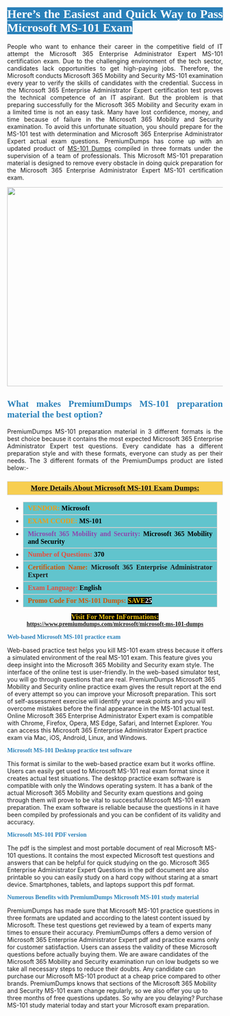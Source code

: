 <h1 style="text-align: justify;"><span style="color:#ffffff;"><span style="font-family:Georgia,serif;"><strong><span style="background-color:#2980b9;">Here’s the Easiest and Quick Way to Pass Microsoft MS-101 Exam</span></strong></span></span></h1>

<p style="text-align: justify;">People who want to enhance their career in the competitive field of IT attempt the Microsoft 365 Enterprise Administrator Expert MS-101 certification exam. Due to the challenging environment of the tech sector, candidates lack opportunities to get high-paying jobs. Therefore, the Microsoft conducts Microsoft 365 Mobility and Security MS-101 examination every year to verify the skills of candidates with the credential. Success in the Microsoft 365 Enterprise Administrator Expert certification test proves the technical competence of an IT aspirant. But the problem is that preparing successfully for the Microsoft 365 Mobility and Security exam in a limited time is not an easy task. Many have lost confidence, money, and time because of failure in the Microsoft 365 Mobility and Security examination. To avoid this unfortunate situation, you should prepare for the MS-101 test with determination and Microsoft 365 Enterprise Administrator Expert actual exam questions. PremiumDumps has come up with an updated product of <a href="https://www.premiumdumps.com/microsoft/microsoft-ms-101-dumps">MS-101 Dumps</a> compiled in three formats under the supervision of a team of professionals. This Microsoft MS-101 preparation material is designed to remove every obstacle in doing quick preparation for the Microsoft 365 Enterprise Administrator Expert MS-101 certification exam.</p>

<p style="text-align: center;"><a href="https://www.premiumdumps.com/microsoft/microsoft-ms-101-dumps"><img alt="" src="https://i.imgur.com/KJGzbJ2.jpeg" style="width: 700px; height: 465px;" /></a></p>

<h2 style="text-align: justify;"><span style="color:#2980b9;"><span style="font-family:Georgia,serif;"><strong>What makes PremiumDumps MS-101 preparation material the best option?</strong></span></span></h2>

<p style="text-align: justify;">PremiumDumps MS-101 preparation material in 3 different formats is the best choice because it contains the most expected Microsoft 365 Enterprise Administrator Expert test questions. Every candidate has a different preparation style and with these formats, everyone can study as per their needs. The 3 different formats of the PremiumDumps product are listed below:-</p>

<h3 style="background: #f7ce50; border: 1px solid rgb(204, 204, 204); padding: 5px 10px; text-align: center;"><span style="font-family:Georgia,serif;"><u><u><span style="color:#000000;"><span style="font-size:11pt"><span style="line-height:normal"><b><span style="font-size:13.0pt"><span cambria="">More Details About Microsoft MS-101 Exam Dumps:</span></span></b></span></span></span></u></u></span></h3>

<ul>
	<li style="margin:0cm 10pt">
	<div style="background:#61c4cd; border: 1px solid rgb(204, 204, 204); padding: 5px 10px; text-align: justify;"><span style="font-family:Georgia,serif;"><span style="font-size:11pt"><span style="line-height:normal"><b><span style="font-size:12.0pt"><span new="" roman="" times=""><span style="color:#f39c12;">VENDOR:</span> <span style="color:#000000;">Microsoft</span></span></span></b></span></span></span></div>
	</li>
	<li style="margin:0cm 10pt">
	<div style="background: #61c4cd; border: 1px solid rgb(204, 204, 204); padding: 5px 10px; text-align: justify;"><span style="font-family:Georgia,serif;"><span style="font-size:11pt"><span style="line-height:normal"><b><span style="font-size:12.0pt"><span new="" roman="" times=""><span style="color:#f39c12;">EXAM CCODE:</span> <span style="color:#000000;">MS-101</span></span></span></b></span></span></span></div>
	</li>
	<li style="margin:0cm 10pt">
	<div style="background: #61c4cd; border: 1px solid rgb(204, 204, 204); padding: 5px 10px; text-align: justify;"><span style="font-family:Georgia,serif;"><span style="font-size:11pt"><span style="line-height:normal"><b><span style="font-size:12.0pt"><span new="" roman="" times=""><span style="color:#8e44ad;">Microsoft 365 Mobility and Security:</span> <span style="color:#000000;">Microsoft 365 Mobility and Security</span></span></span></b></span></span></span></div>
	</li>
	<li style="margin:0cm 10pt">
	<div style="background: #61c4cd; border: 1px solid rgb(204, 204, 204); padding: 5px 10px;"><span style="font-family:Georgia,serif;"><span style="font-size:11pt"><span style="line-height:normal"><b><span style="font-size:12.0pt"><span new="" roman="" times=""><span style="color:#e74c3c;">Number of Questions:</span><span style="color:#000000;"><span style="color:#f1c40f;"> </span>370</span></span></span></b></span></span></span></div>
	</li>
	<li style="margin:0cm 10pt">
	<div style="background: #61c4cd; border: 1px solid rgb(204, 204, 204); padding: 5px 10px; text-align: justify;"><span style="font-family:Georgia,serif;"><span style="font-size:11pt"><span style="line-height:normal"><b><span style="font-size:12.0pt"><span new="" roman="" times=""><span style="color:#d35400;">Certification Name:</span> Microsoft 365 Enterprise Administrator Expert</span></span></b></span></span></span></div>
	</li>
	<li style="margin:0cm 10pt">
	<div style="background: #61c4cd; border: 1px solid rgb(204, 204, 204); padding: 5px 10px; text-align: justify;"><span style="font-family:Georgia,serif;"><span style="font-size:11pt"><span style="line-height:normal"><b><span style="font-size:12.0pt"><span new="" roman="" times=""><span style="color:#e74c3c;">Exam Language:</span> <span style="color:#000000;">English</span></span></span></b></span></span></span></div>
	</li>
	<li style="margin:0cm 10pt">
	<div style="background: #61c4cd; border: 1px solid rgb(204, 204, 204); padding: 5px 10px;"><span style="font-family:Georgia,serif;"><span style="font-size:11pt"><span style="line-height:normal"><b><span style="font-size:12.0pt"><span new="" roman="" times=""><span style="color:#d35400;">Promo Code For MS-101 Dumps:</span><span style="color:#f1c40f;"> <span style="background-color:#000000;">SAVE</span></span><span style="color:#ffffff;"><span style="background-color:#000000;">25</span></span></span></span></b></span></span></span></div>
	</li>
</ul>

<p style="text-align: center;"><span style="font-family:Georgia,serif;"><strong><span style="font-size:16px;"><span style="color:#f1c40f;"><span style="background-color:#000000;">Visit For More InFormations:</span></span></span> <a href="https://www.premiumdumps.com/microsoft/microsoft-ms-101-dumps">https://www.premiumdumps.com/microsoft/microsoft-ms-101-dumps</a></strong></span></p>

<p><span style="color:#2980b9;"><span style="font-family:Georgia,serif;"><strong><strong><strong>Web-based Microsoft MS-101 practice exam</strong></strong></strong></span></span></p>

<p>Web-based practice test helps you kill MS-101 exam stress because it offers a simulated environment of the real MS-101 exam. This feature gives you deep insight into the Microsoft 365 Mobility and Security exam style. The interface of the online test is user-friendly. In the web-based simulator test, you will go through questions that are real. PremiumDumps Microsoft 365 Mobility and Security online practice exam gives the result report at the end of every attempt so you can improve your Microsoft preparation. This sort of self-assessment exercise will identify your weak points and you will overcome mistakes before the final appearance in the MS-101 actual test. Online Microsoft 365 Enterprise Administrator Expert exam is compatible with Chrome, Firefox, Opera, MS Edge, Safari, and Internet Explorer. You can access this Microsoft 365 Enterprise Administrator Expert practice exam via Mac, iOS, Android, Linux, and Windows.</p>

<p><span style="color:#2980b9;"><span style="font-family:Georgia,serif;"><strong><strong><strong>Microsoft MS-101 Desktop practice test software</strong></strong></strong></span></span></p>

<p>This format is similar to the web-based practice exam but it works offline. Users can easily get used to Microsoft MS-101 real exam format since it creates actual test situations. The desktop practice exam software is compatible with only the Windows operating system. It has a bank of the actual Microsoft 365 Mobility and Security exam questions and going through them will prove to be vital to successful Microsoft MS-101 exam preparation. The exam software is reliable because the questions in it have been compiled by professionals and you can be confident of its validity and accuracy.</p>

<p><span style="color:#2980b9;"><span style="font-family:Georgia,serif;"><strong><strong><strong>Microsoft MS-101 PDF version</strong></strong></strong></span></span></p>

<p>The pdf is the simplest and most portable document of real Microsoft MS-101 questions. It contains the most expected Microsoft test questions and answers that can be helpful for quick studying on the go. Microsoft 365 Enterprise Administrator Expert Questions in the pdf document are also printable so you can easily study on a hard copy without staring at a smart device. Smartphones, tablets, and laptops support this pdf format.</p>

<p><span style="color:#2980b9;"><span style="font-family:Georgia,serif;"><strong><strong><strong>Numerous Benefits with PremiumDumps Microsoft MS-101 study material</strong></strong></strong></span></span></p>

<p>PremiumDumps has made sure that Microsoft MS-101 practice questions in three formats are updated and according to the latest content issued by Microsoft. These test questions get reviewed by a team of experts many times to ensure their accuracy. PremiumDumps offers a demo version of Microsoft 365 Enterprise Administrator Expert pdf and practice exams only for customer satisfaction. Users can assess the validity of these Microsoft questions before actually buying them. We are aware candidates of the Microsoft 365 Mobility and Security examination run on low budgets so we take all necessary steps to reduce their doubts. Any candidate can purchase our Microsoft MS-101 product at a cheap price compared to other brands. PremiumDumps knows that sections of the Microsoft 365 Mobility and Security MS-101 exam change regularly, so we also offer you up to three months of free questions updates. So why are you delaying? Purchase MS-101 study material today and start your Microsoft exam preparation.</p>
